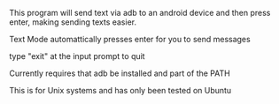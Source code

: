 This program will send text via adb to an android device and then press enter, making sending texts easier.

Text Mode automattically presses enter for you to send messages

type "exit" at the input prompt to quit

Currently requires that adb be installed and part of the PATH

This is for Unix systems and has only been tested on Ubuntu
